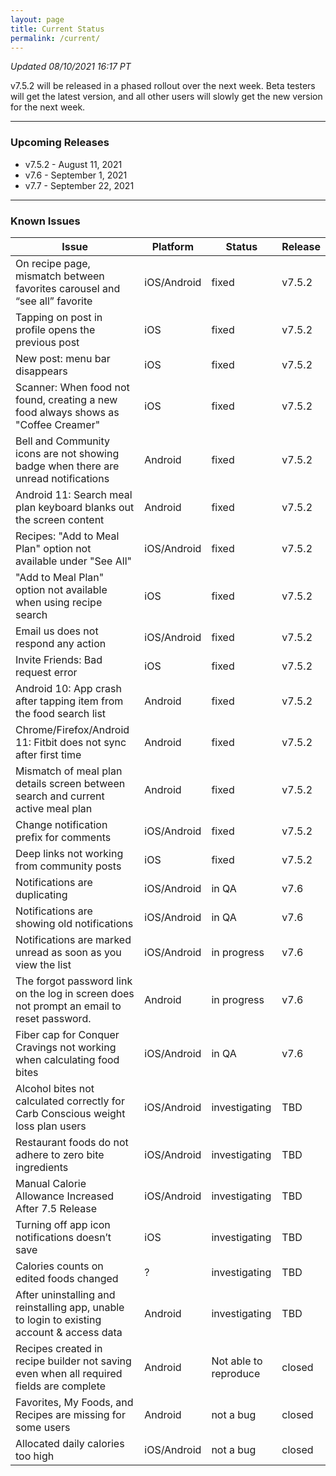 ```yaml
---
layout: page
title: Current Status
permalink: /current/
---
```


_Updated 08/10/2021 16:17 PT_

v7.5.2 will be released in a phased rollout over the next week. Beta testers
will get the latest version, and all other users will slowly get the new version
for the next week.

***

### Upcoming Releases
- v7.5.2 - August 11, 2021
- v7.6   - September 1, 2021
- v7.7   - September 22, 2021

***

### Known Issues

|Issue                          |Platform   | Status    | Release           |
| ---                           | ---       | ---       | ---               |
|On recipe page, mismatch between favorites carousel and “see all” favorite|iOS/Android|fixed| v7.5.2               |
|Tapping on post in profile opens the previous post|iOS|fixed| v7.5.2               |
|New post: menu bar disappears  |iOS|fixed| v7.5.2      
|Scanner: When food not found, creating a new food always shows as "Coffee Creamer" |iOS|fixed| v7.5.2 
|Bell and Community icons are not showing badge when there are unread notifications  |Android|fixed| v7.5.2 
|Android 11: Search meal plan keyboard blanks out the screen content |Android|fixed| v7.5.2 
|Recipes: "Add to Meal Plan" option not available under "See All" |iOS/Android|fixed| v7.5.2 
|"Add to Meal Plan" option not available when using recipe search |iOS|fixed| v7.5.2 
|Email us does not respond any action  |iOS/Android|fixed| v7.5.2 
|Invite Friends: Bad request error |iOS|fixed| v7.5.2 |
|Android 10: App crash after tapping item from the food search list  |Android|fixed| v7.5.2              |
|Chrome/Firefox/Android 11: Fitbit does not sync after first time  |Android|fixed| v7.5.2              |
|Mismatch of meal plan details screen between search and current active meal plan |Android|fixed| v7.5.2              |
|Change notification prefix for comments  |iOS/Android|fixed| v7.5.2              |
|Deep links not working from community posts|iOS|fixed| v7.5.2|
|Notifications are duplicating  |iOS/Android|in QA| v7.6              |
|Notifications are showing old notifications  |iOS/Android|in QA| v7.6               |
|Notifications are marked unread as soon as you view the list |iOS/Android|in progress| v7.6               |
|The forgot password link on the log in screen does not prompt an email to reset password.|Android|in progress| v7.6               |
|Fiber cap for Conquer Cravings not working when calculating food bites |iOS/Android|in QA| v7.6|
|Alcohol bites not calculated correctly for Carb Conscious weight loss plan users |iOS/Android|investigating| TBD|
|Restaurant foods do not adhere to zero bite ingredients |iOS/Android|investigating| TBD|
|Manual Calorie Allowance Increased After 7.5 Release |iOS/Android|investigating| TBD               |
|Turning off app icon notifications doesn’t save|iOS|investigating| TBD               |
|Calories counts on edited foods changed|?|investigating| TBD               |
|After uninstalling and reinstalling app, unable to login to existing account & access data|Android|investigating| TBD               |
|Recipes created in recipe builder not saving even when all required fields are complete|Android|Not able to reproduce| closed               |
|Favorites, My Foods, and Recipes are missing for some users|Android|not a bug| closed               |
|Allocated daily calories too high|iOS/Android|not a bug| closed               |
